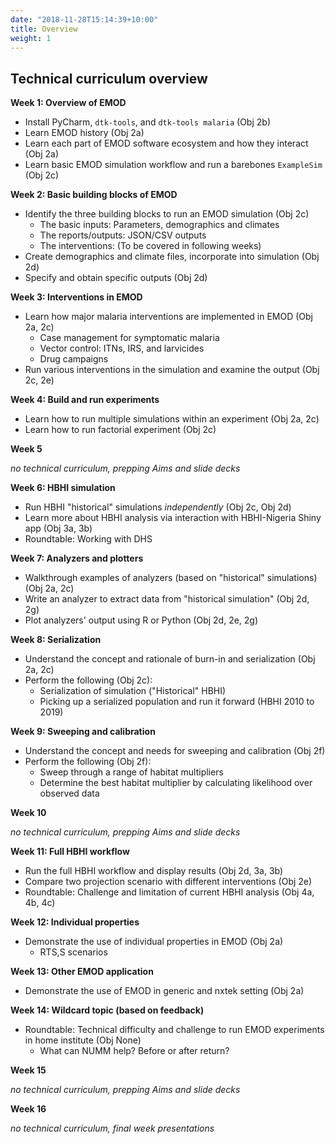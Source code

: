 ```yaml
---
date: "2018-11-28T15:14:39+10:00"
title: Overview
weight: 1
---
```


## Technical curriculum overview

**Week 1: Overview of EMOD**

- Install PyCharm, `dtk-tools`, and `dtk-tools malaria` (Obj 2b)
- Learn EMOD history (Obj 2a)
- Learn each part of EMOD software ecosystem and how they interact (Obj 2a)
- Learn basic EMOD simulation workflow and run a barebones `ExampleSim` (Obj 2c)

**Week 2: Basic building blocks of EMOD**

- Identify the three building blocks to run an EMOD simulation (Obj 2c)
    + The basic inputs: Parameters, demographics and climates
    + The reports/outputs: JSON/CSV outputs
    + The interventions: (To be covered in following weeks)
- Create demographics and climate files, incorporate into simulation (Obj 2d)
- Specify and obtain specific outputs (Obj 2d)

**Week 3: Interventions in EMOD**

- Learn how major malaria interventions are implemented in EMOD (Obj 2a, 2c)
    + Case management for symptomatic malaria
    + Vector control: ITNs, IRS, and larvicides
    + Drug campaigns
- Run various interventions in the simulation and examine the output (Obj 2c, 2e)

**Week 4: Build and run experiments**

- Learn how to run multiple simulations within an experiment (Obj 2a, 2c)
- Learn how to run factorial experiment (Obj 2c)

**Week 5**

*no technical curriculum, prepping Aims and slide decks*

**Week 6: HBHI simulation**

- Run HBHI "historical" simulations *independently* (Obj 2c, Obj 2d)
- Learn more about HBHI analysis via interaction with HBHI-Nigeria Shiny app (Obj 3a, 3b)
- Roundtable: Working with DHS

**Week 7: Analyzers and plotters**

- Walkthrough examples of analyzers (based on "historical" simulations) (Obj 2a, 2c)
- Write an analyzer to extract data from "historical simulation" (Obj 2d, 2g)
- Plot analyzers' output using R or Python (Obj 2d, 2e, 2g)

**Week 8: Serialization**

- Understand the concept and rationale of burn-in and serialization (Obj 2a, 2c)
- Perform the following (Obj 2c):
    + Serialization of simulation ("Historical" HBHI)
    + Picking up a serialized population and run it forward (HBHI 2010 to 2019) 

**Week 9: Sweeping and calibration**

- Understand the concept and needs for sweeping and calibration (Obj 2f)
- Perform the following (Obj 2f):
    + Sweep through a range of habitat multipliers
    + Determine the best habitat multiplier by calculating likelihood over observed data

**Week 10**

*no technical curriculum, prepping Aims and slide decks*

**Week 11: Full HBHI workflow**

- Run the full HBHI workflow and display results (Obj 2d, 3a, 3b)
- Compare two projection scenario with different interventions (Obj 2e)
- Roundtable: Challenge and limitation of current HBHI analysis (Obj 4a, 4b, 4c)

**Week 12: Individual properties**

- Demonstrate the use of individual properties in EMOD (Obj 2a)
    + RTS,S scenarios

**Week 13: Other EMOD application**

- Demonstrate the use of EMOD in generic and nxtek setting (Obj 2a)

**Week 14: Wildcard topic (based on feedback)**

- Roundtable: Technical difficulty and challenge to run EMOD experiments in home institute (Obj None)
    + What can NUMM help? Before or after return?


**Week 15**

*no technical curriculum, prepping Aims and slide decks*

**Week 16**

*no technical curriculum, final week presentations*